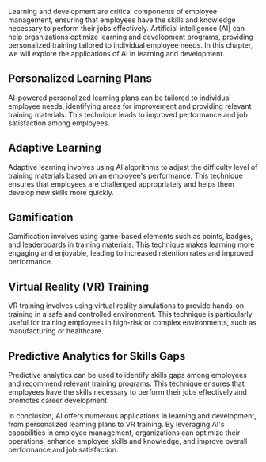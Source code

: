 
Learning and development are critical components of employee management, ensuring that employees have the skills and knowledge necessary to perform their jobs effectively. Artificial intelligence (AI) can help organizations optimize learning and development programs, providing personalized training tailored to individual employee needs. In this chapter, we will explore the applications of AI in learning and development.

Personalized Learning Plans
---------------------------

AI-powered personalized learning plans can be tailored to individual employee needs, identifying areas for improvement and providing relevant training materials. This technique leads to improved performance and job satisfaction among employees.

Adaptive Learning
-----------------

Adaptive learning involves using AI algorithms to adjust the difficulty level of training materials based on an employee's performance. This technique ensures that employees are challenged appropriately and helps them develop new skills more quickly.

Gamification
------------

Gamification involves using game-based elements such as points, badges, and leaderboards in training materials. This technique makes learning more engaging and enjoyable, leading to increased retention rates and improved performance.

Virtual Reality (VR) Training
-----------------------------

VR training involves using virtual reality simulations to provide hands-on training in a safe and controlled environment. This technique is particularly useful for training employees in high-risk or complex environments, such as manufacturing or healthcare.

Predictive Analytics for Skills Gaps
------------------------------------

Predictive analytics can be used to identify skills gaps among employees and recommend relevant training programs. This technique ensures that employees have the skills necessary to perform their jobs effectively and promotes career development.

In conclusion, AI offers numerous applications in learning and development, from personalized learning plans to VR training. By leveraging AI's capabilities in employee management, organizations can optimize their operations, enhance employee skills and knowledge, and improve overall performance and job satisfaction.
